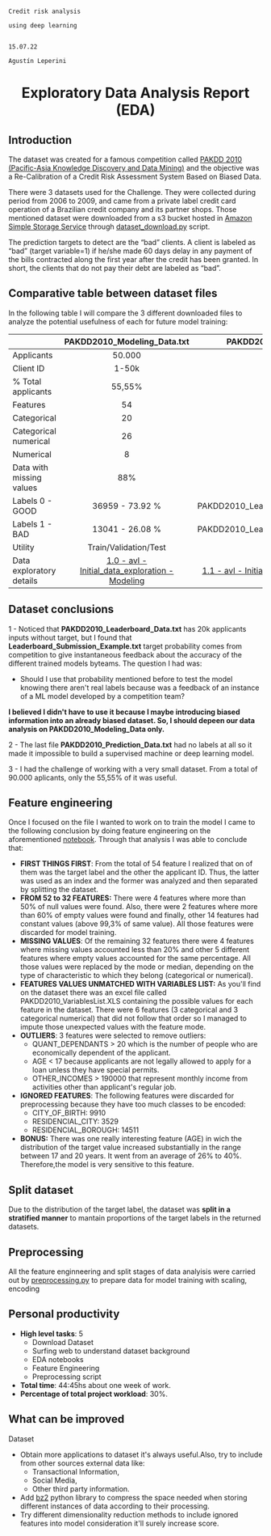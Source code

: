                                                                                         Credit risk analysis 
                                                                                        using deep learning

                                                                                        15.07.22
                                                                                        Agustín Leperini
                                                                            
# <center> Exploratory Data Analysis Report (EDA) </center>

## Introduction

The dataset was created for a famous competition called [PAKDD 2010 (Pacific-Asia Knowledge Discovery and Data Mining)](https://pakdd.org/archive/pakdd2010/) and the objective was a Re-Calibration of a Credit Risk Assessment System Based on Biased Data. 
 
There were 3 datasets used for the Challenge. They were collected during period from 2006 to 
2009,  and  came  from  a  private  label  credit  card  operation  of  a  Brazilian  credit  company 
and its partner shops.  Those mentioned dataset were downloaded from a s3 bucket hosted in [Amazon Simple Storage Service](https://aws.amazon.com/s3/) through [dataset_download.py](https://github.com/agusle/credit-risk-analysis-using-deep-learning/blob/main/src/dataset/dataset_download.py) script.
 
The  prediction  targets  to  detect  are  the  “bad”  clients.  A  client  is  labeled  as  “bad”  (target 
variable=1) if he/she made 60 days delay in any payment of the bills contracted along the first 
year  after  the  credit  has  been  granted.  In  short,  the  clients  that  do  not  pay  their  debt  are 
labeled as “bad”. 

## Comparative table between dataset files 

In the following table I will compare the 3 different downloaded files to analyze the potential usefulness of each for future model training:


|                          |                     PAKDD2010_Modeling_Data.txt                    |                     PAKDD2010_Leaderboard_Data.txt                    |                       PAKDD2010_Prediction_Data.txt                       |
|--------------------------|:-----------------------------------------------:|:--------------------------------------------------:|:------------------------------------------------------:|
| Applicants               |                      50.000                      |                        20.000                       |                          20.000                         |
| Client ID                |                      1-50k                      |                    50.001 - 70k                    |                       70.001 -90k                      |
| % Total applicants             |                      55,55%                     |                       22,22%                       |                         22,22%                         |
| Features                 |                        54                       |                         53                         |                           53                           |
|  Categorical           |                        20                       |                         20                         |                           18                           |
|  Categorical numerical |                        26                       |                         25                         |                           25                           |
|  Numerical             |                        8                        |                          8                         |                            8                           |
| Data with missing values |                      88%                     |                          0%                         |                            0%                           |
| Labels  0 - GOOD         |                 36959  - 73.92 %                |         PAKDD2010_Leaderboard_Submission_Example.txt         |                            0                           |
| Labels 1 - BAD           |                 13041  - 26.08 %                |         PAKDD2010_Leaderboard_Submission_Example.txt         |                            0                           |
| Utility         |                      Train/Validation/Test                      |                     **Desestimated**                     |                          **Desestimated**                          |
| Data exploratory details | [1.0 - avl - Initial_data_exploration - Modeling](https://github.com/agusle/credit-risk-analysis-using-deep-learning/blob/main/notebooks/1.0-avl-Initial_data_exploration-Modeling.ipynb) | [1.1 - avl - Initial_data_exploration - Leaderboard](https://github.com/agusle/credit-risk-analysis-using-deep-learning/blob/main/notebooks/1.1-avl-Initial_data_exploration-Leaderboard.ipynb) | [1.2 - avl - Initial_data_exploration - Prediction-data](https://github.com/agusle/credit-risk-analysis-using-deep-learning/blob/main/notebooks/1.2-avl-Initial_data_exploration-Prediction-data.ipynb) |

## Dataset conclusions 

1 - Noticed that **PAKDD2010_Leaderboard_Data.txt** has 20k applicants inputs without target, but I found that **Leaderboard_Submission_Example.txt** target probability comes from competition to give instantaneous feedback about the accuracy of the different trained models byteams. The question I had was: 
- Should I use that probability mentioned before to test the model knowing there aren't real labels because was a feedback of an instance of a ML model developed by a competition team?

**I believed I didn't have to use it because I maybe introducing biased information into an already biased dataset. So, I should depeen our data analysis on PAKDD2010_Modeling_Data only.**

2 - The last file **PAKDD2010_Prediction_Data.txt** had no labels at all so it made it impossible to build a supervised machine or deep learning model.

3 - I had the challenge of working with a very small dataset. From a total of 90.000 aplicants, only the 55,55% of it was useful.

## Feature engineering

Once I focused on the file I wanted to work on to train the model I came to the following conclusion by doing feature engineering on the aforementioned [notebook](https://github.com/agusle/credit-risk-analysis-using-deep-learning/blob/main/notebooks/1.0-avl-Initial_data_exploration-Modeling.ipynb). Through that analysis I was able to conclude that:

- **FIRST THINGS FIRST**: From the total of 54 feature I realized that on of them was the target label and the other the applicant ID. Thus, the latter was used as an index and the former was analyzed and then separated by splitting the dataset.
- **FROM 52 to 32 FEATURES:** There were 4 features where more than 50% of null values were found. Also, there were 2 features where more than 60% of empty values were found and finally, other 14 features had constant values (above 99,3% of same value). All those features were discarded for model training.
- **MISSING VALUES**: Of the remaining 32 features there were 4 features where missing values accounted less than 20% and other 5 different features where empty values accounted for the same percentage. All those values were replaced by the mode or median, depending on the type of characteristic to which they belong (categorical or numerical).
- **FEATURES VALUES UNMATCHED WITH VARIABLES LIST:** As you'll find on the dataset there was an excel file called PAKDD2010_VariablesList.XLS containing the possible values for each feature in the dataset. There were 6 features (3 categorical and 3 categorical numerical) that did not follow that order so I managed to impute those unexpected values with the feature mode.
- **OUTLIERS**: 3 features were selected to remove outliers:
    - QUANT_DEPENDANTS > 20 which is the number of people who are economically dependent of the applicant. 
    - AGE < 17 because applicants are not legally allowed to apply for a loan unless they have special permits. 
    - OTHER_INCOMES > 190000 that represent monthly income from activities other than applicant's regular job. 
- **IGNORED FEATURES**: The following features were discarded for preprocessing because they have too much classes to be encoded: 
    - CITY_OF_BIRTH: 9910 
    - RESIDENCIAL_CITY: 3529 
    - RESIDENCIAL_BOROUGH: 14511 
- **BONUS:** There was one really interesting feature (AGE) in wich the distribution of the target value increased substantially in the range between 17 and 20 years. It went from an average of 26% to 40%. Therefore,the model is very sensitive to this feature.

## Split dataset
Due to the distribution of the target label, the dataset was **split in a stratified manner** to mantain proportions of the target labels in the returned datasets.

## Preprocessing
All the feature enginneering and split stages of data analyisis were carried out by [preprocessing.py](https://github.com/agusle/credit-risk-analysis-using-deep-learning/blob/main/src/features/preprocessing.py) to prepare data for model training with scaling, encoding


## Personal productivity
- **High level tasks**: 5 
    - Download Dataset
    - Surfing web to understand dataset background
    - EDA notebooks
    - Feature Engineering
    - Preprocessing script
- **Total time**: 44:45hs about one week of work.
- **Percentage of total project workload**: 30%.

## What can be improved
Dataset
- Obtain more applications to dataset it's always useful.Also, try to include from other sources external data like: 
     - Transactional Information, 
     - Social Media, 
     - Other third party information.
- Add [bz2](https://docs.python.org/3/library/bz2.html) python library to compress the space needed when storing different instances of data according to their processing.
- Try different dimensionality reduction methods to include ignored features into model consideration it'll surely increase score.
